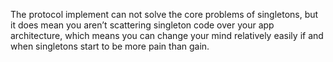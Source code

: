 The protocol implement can not solve the core problems of singletons, but it does mean you aren’t 
scattering singleton code over your app architecture, which means you can change your mind relatively 
easily if and when singletons start to be more pain than gain.